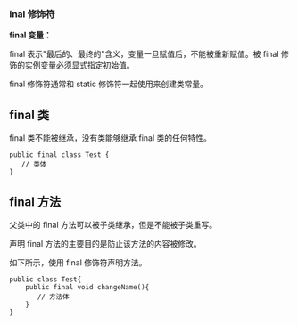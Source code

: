 ### inal 修饰符

**final 变量：**

final 表示"最后的、最终的"含义，变量一旦赋值后，不能被重新赋值。被 final 修饰的实例变量必须显式指定初始值。

final 修饰符通常和 static 修饰符一起使用来创建类常量。

## **final 类**

final 类不能被继承，没有类能够继承 final 类的任何特性。


```
public final class Test {
   // 类体
}
```
## **final 方法**

父类中的 final 方法可以被子类继承，但是不能被子类重写。

声明 final 方法的主要目的是防止该方法的内容被修改。

如下所示，使用 final 修饰符声明方法。

```
public class Test{
    public final void changeName(){
       // 方法体
    }
}
```

